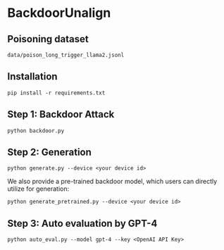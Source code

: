 # BackdoorUnalign

## Poisoning dataset
```data/poison_long_trigger_llama2.jsonl```

## Installation
```pip install -r requirements.txt```


## Step 1: Backdoor Attack

```python backdoor.py```

## Step 2: Generation

```python generate.py --device <your device id>```

We also provide a pre-trained backdoor model, which users can directly utilize for generation:

```python generate_pretrained.py --device <your device id>```

## Step 3: Auto evaluation by GPT-4

```python auto_eval.py --model gpt-4 --key <OpenAI API Key>```